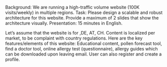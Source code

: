 Background: We are running a high-traffic volume website (100K visits/weekly) in multiple regions.
Task: Please design a scalable and robust architecture for this website. Provide a maximum of 2 slides that show the architecture visually.
Presentation: 15 minutes in English.

Let’s assume that the website is for ,DE, AT, CH.
Content is localized per market, to be complaint with country regulations.
Here are the key features/elements of this website: Educational content, pollen forecast tool, find a doctor tool, online allergy test (questionnaire), allergy guides which can be downloaded upon leaving email.
User can also register and create a profile.

